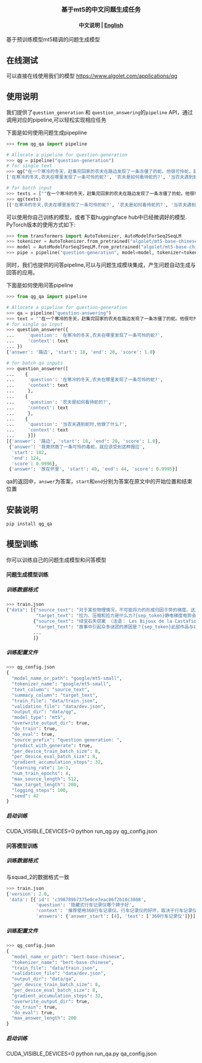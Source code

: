 <h3 align="center">
    <p>基于mt5的中文问题生成任务</p>
</h3>
<h4 align="center">
    <p>
        <b>中文说明</b> |
        <a href="https://github.com/algolet/question_generation/blob/main/README_en.md">English</a>
    <p>
</h4>
基于预训练模型mt5精调的问题生成模型

## 在线测试
可以直接在线使用我们的模型 https://www.algolet.com/applications/qg

## 使用说明
我们提供了`question_generation` 和 `question_answering`的`pipeline` API，通过调用对应的pipeline,可以轻松实现相应任务

下面是如何使用问题生成pipepline
``` python
>>> from qg_qa import pipeline

# Allocate a pipeline for question-generation
>>> qg = pipeline("question-generation") 
# for single text         
>>> qg("在一个寒冷的冬天，赶集完回家的农夫在路边发现了一条冻僵了的蛇。他很可怜蛇，就把它放在怀里。当他身上的热气把蛇温暖以后，蛇很快苏醒了，露出了残忍的本性，给了农夫致命的伤害——咬了农夫一口。农夫临死之前说：“我竟然救了一条可怜的毒蛇，就应该受到这种报应啊！”")
['在寒冷的冬天,农夫在哪里发现了一条可怜的蛇?', '农夫是如何看待蛇的?', '当农夫遇到蛇时,他做了什么?']

# for batch input
>>> texts = [""在一个寒冷的冬天，赶集完回家的农夫在路边发现了一条冻僵了的蛇。他很可怜蛇，就把它放在怀里。当他身上的热气把蛇温暖以后，蛇很快苏醒了，露出了残忍的本性，给了农夫致命的伤害——咬了农夫一口。农夫临死之前说：“我竟然救了一条可怜的毒蛇，就应该受到这种报应啊！”""]
>>> qg(texts)
[['在寒冷的冬天,农夫在哪里发现了一条可怜的蛇?', '农夫是如何看待蛇的?', '当农夫遇到蛇时,他做了什么?']]
``` 
可以使用你自己训练的模型，或者下载huggingface hub中已经微调好的模型. PyTorch版本的使用方式如下:
``` python   
>>> from transformers import AutoTokenizer, AutoModelForSeq2SeqLM
>>> tokenizer = AutoTokenizer.from_pretrained("algolet/mt5-base-chinese-qg")
>>> model = AutoModelForSeq2SeqLM.from_pretrained("algolet/mt5-base-chinese-qg")
>>> pipe = pipeline("question-generation", model=model, tokenizer=tokenizer)
```    
同时，我们也提供的问答pipeline,可以与问题生成模块集成，产生问题自动生成与回答的应用。

下面是如何使用问答pipeline
``` python 
>>> from qg_qa import pipeline 

# Allocate a pipeline for question-generation
>>> qa = pipeline("question-answering") 
>>> text = ""在一个寒冷的冬天，赶集完回家的农夫在路边发现了一条冻僵了的蛇。他很可怜蛇，就把它放在怀里。当他身上的热气把蛇温暖以后，蛇很快苏醒了，露出了残忍的本性，给了农夫致命的伤害——咬了农夫一口。农夫临死之前说：“我竟然救了一条可怜的毒蛇，就应该受到这种报应啊！”""
# for single qa input
>>> question_answerer({
...     'question': '在寒冷的冬天,农夫在哪里发现了一条可怜的蛇?',
...     'context': text
... })
{'answer': '路边', 'start': 18, 'end': 20, 'score': 1.0} 

# for batch qa inputs
>>> question_answerer([
...    {
...     'question': '在寒冷的冬天,农夫在哪里发现了一条可怜的蛇?',
...     'context': text
...     },
...    {
...     'question': '农夫是如何看待蛇的?',
...     'context': text
...     },
...    {
...     'question': '当农夫遇到蛇时,他做了什么?',
...     'context': text
...     }])
[{'answer': '路边', 'start': 18, 'end': 20, 'score': 1.0},
 {'answer': '我竟然救了一条可怜的毒蛇，就应该受到这种报应',
  'start': 102,
  'end': 124,
  'score': 0.9996},
 {'answer': '放在怀里', 'start': 40, 'end': 44, 'score': 0.9995}]
```   
qa的返回中，`answer`为答案，`start`和`end`分别为答案在原文中的开始位置和结束位置

## 安装说明
```bash
pip install qg_qa
```
            
## 模型训练
你可以训练自己的问题生成模型和问答模型

#### 问题生成模型训练
##### 训练数据格式
``` python 
>>> train.json
{"data": [{"source_text": "对于某些物理情况，不可能将力的形成归因于势的梯度。这通常是由于宏观物理的考虑，屈服力产生于微观状态的宏观统计平均值。例如，摩擦是由原子间大量静电势的梯度引起的，但表现为独立于任何宏观位置矢量的力模型。非保守力除摩擦力外，还包括其他接触力、拉力、压缩力和阻力。然而，对于任何足够详细的描述，所有这些力都是保守力的结果，因为每一个宏观力都是微观势梯度的净结果。",
           "target_text": "拉力、压缩和拉力是什么力?{sep_token}静电梯度电势会产生什么?{sep_token}为什么这些力是无法建模的呢?"}
          {"source_text": "绿宝石失窃案 （法语： Les Bijoux de la Castafiore ；英语： The Castafiore Emerald ）是丁丁历险记的第21部作品。作者是比利时漫画家埃尔热。本作与之前的丁丁历险记有著很大的不同，丁丁首次进行没有离开自己家的冒险，同时故事中没有明显的反派角色，充满了喜剧色彩。丁丁和船长原本在城堡悠闲度假，却因歌后突然造访而弄得鸡飞狗跳；媒体对歌后的行踪极度关注，穷追猛打；歌后一颗珍贵的绿宝石又突然失踪，引起了一波接一波的疑团，究竟谁的嫌疑最大？是船长刚刚收留的一伙吉卜赛人？是偷偷混入记者群中的神秘男子？是歌后的贴身女仆？还是行迹鬼祟的钢琴师？"，
           "target_text": "故事中引起众多谜团的原因是？{sep_token}此部作品与以往不同的地方在于哪里？{sep_token}丁丁和船长的悠闲假期因何被打乱？{sep_token}《绿宝石失窃案》是《丁丁历险记》系列的第几部？{sep_token}《绿宝石失窃案》的作者是谁？"}
          ...
          ]}
``` 
##### 训练配置文件
``` python 
>>> qg_config.json  
{
  "model_name_or_path": "google/mt5-small",
  "tokenizer_name": "google/mt5-small",
  "text_column": "source_text",
  "summary_column": "target_text",
  "train_file": "data/train.json",
  "validation_file": "data/dev.json",
  "output_dir": "data/qg",
  "model_type": "mt5",
  "overwrite_output_dir": true,
  "do_train": true,
  "do_eval": true,
  "source_prefix": "question generation: ",
  "predict_with_generate": true,
  "per_device_train_batch_size": 8,
  "per_device_eval_batch_size": 8,
  "gradient_accumulation_steps": 32,
  "learning_rate": 1e-3,
  "num_train_epochs": 4,
  "max_source_length": 512,
  "max_target_length": 200,
  "logging_steps": 100,
  "seed": 42
}
```   
##### 启动训练
CUDA_VISIBLE_DEVICES=0 python run_qg.py qg_config.json

#### 问答模型训练
##### 训练数据格式
与squad_2的数据格式一致
``` python 
>>> train.json
{'version': 2.0,
 'data': [{'id': 'c398789b7375e0ce7eac86f2b18c3808',
           'question': '隐藏式行车记录仪哪个牌子好',
           'context': '推荐使用360行车记录仪。行车记录仪的好坏，取决于行车记录仪的摄像头配置，配置越高越好，再就是性价比。 行车记录仪配置需要1296p超高清摄像头比较好，这样录制视频清晰度高。再就是价格，性价比高也是可以值得考虑的。 360行车记录仪我使用了一段时间 ，觉得360行车记录仪比较好录得广角比较大，并且便宜实惠 ，价格才299，在360商城可以买到。可以参考对比下。',
           'answers': {'answer_start': [4], 'text': ['360行车记录仪']}}]}
``` 
##### 训练配置文件
``` python 
>>> qg_config.json  
{
  "model_name_or_path": "bert-base-chinese",
  "tokenizer_name": "bert-base-chinese",
  "train_file": "data/train.json",
  "validation_file": "data/dev.json",
  "output_dir": "data/qa",
  "per_device_train_batch_size": 8,
  "per_device_eval_batch_size": 8,
  "gradient_accumulation_steps": 32,
  "overwrite_output_dir": true,
  "do_train": true,
  "do_eval": true,
  "max_answer_length": 200
}
```   
##### 启动训练
CUDA_VISIBLE_DEVICES=0 python run_qa.py qa_config.json



 











